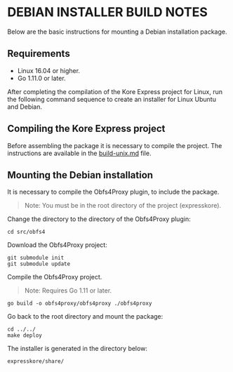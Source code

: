
DEBIAN INSTALLER BUILD NOTES
=============================

Below are the basic instructions for mounting a Debian installation package.

Requirements
-------------

- Linux 16.04 or higher.
- Go 1.11.0 or later.

After completing the compilation of the Kore Express project for Linux, run the following command sequence to create an installer for Linux Ubuntu and Debian.

Compiling the Kore Express project
-----------------------------------

Before assembling the package it is necessary to compile the project. The instructions are available in the [build-unix.md](./build-unix.md) file.

Mounting the Debian installation
-----------------------------------

It is necessary to compile the Obfs4Proxy plugin, to include the package.

> Note: You must be in the root directory of the project (expresskore).

Change the directory to the directory of the Obfs4Proxy plugin:
```
cd src/obfs4
```

Download the Obfs4Proxy project:

```
git submodule init
git submodule update
```

Compile the Obfs4Proxy project.

> Note: Requires Go 1.11 or later.

```
go build -o obfs4proxy/obfs4proxy ./obfs4proxy
```

Go back to the root directory and mount the package:

```
cd ../../
make deploy
```

The installer is generated in the directory below:

```
expresskore/share/
``` 